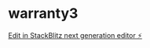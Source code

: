 # warranty3

[Edit in StackBlitz next generation editor ⚡️](https://stackblitz.com/~/github.com/cujumbu/warranty3)